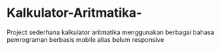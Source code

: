 # Kalkulator-Aritmatika-
Project sederhana kalkulator aritmatika menggunakan berbagai bahasa pemrograman berbasis mobile alias belum responsive
